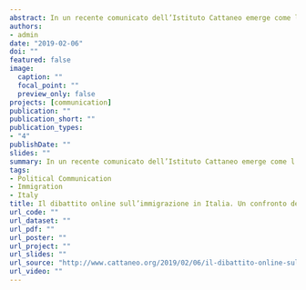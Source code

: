 ```yaml
---
abstract: In un recente comunicato dell’Istituto Cattaneo emerge come l’Italia sia il paese nell’Unione Europea con il più alto gap tra percezione e realtà nella presenza di immigrati rispetto all’intera popolazione. In questo comunicato l’Istituto Cattaneo ha confrontato gli stili comunicativi su Twitter di due importanti politici italiani, portatori di due visioni opposte rispetto alla questione immigrazione – Matteo Salvini e Matteo Renzi – assieme a quelle dei rispettivi follower. Ciò che emerge è che mentre il primo si mostra più “polarizzante” nei messaggi trasmessi ma in linea con i suoi follower, il secondo appare più “rassicurante”, nonostante forti discrepanze con i suoi follower.
authors:
- admin
date: "2019-02-06"
doi: ""
featured: false
image:
  caption: ""
  focal_point: ""
  preview_only: false
projects: [communication]
publication: ""
publication_short: ""
publication_types:
- "4"
publishDate: ""
slides: ""
summary: In un recente comunicato dell’Istituto Cattaneo emerge come l’Italia sia il paese nell’Unione Europea con il più alto gap tra percezione e realtà nella presenza di immigrati rispetto all’intera popolazione. In questo comunicato l’Istituto Cattaneo ha confrontato gli stili comunicativi su Twitter di due importanti politici italiani, portatori di due visioni opposte rispetto alla questione immigrazione – Matteo Salvini e Matteo Renzi – assieme a quelle dei rispettivi follower. Ciò che emerge è che mentre il primo si mostra più “polarizzante” nei messaggi trasmessi ma in linea con i suoi follower, il secondo appare più “rassicurante”, nonostante forti discrepanze con i suoi follower.
tags:
- Political Communication
- Immigration
- Italy
title: Il dibattito online sull’immigrazione in Italia. Un confronto degli stili comunicativi di Salvini e Renzi su Twitter.
url_code: ""
url_dataset: ""
url_pdf: ""
url_poster: ""
url_project: ""
url_slides: ""
url_source: "http://www.cattaneo.org/2019/02/06/il-dibattito-online-sullimmigrazione-in-italia/"
url_video: ""
---
```


